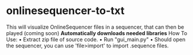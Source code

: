# onlinesequencer-to-txt
This will visualize OnlineSequencer files in a sequencer, that can then be played (coming soon)
**Automatically downloads needed libraries**
How To Use:
• Extract zip file of source code.
• Run "gui_main.py"
• Should open the sequencer, you can use 'file>import' to import .sequence files.
